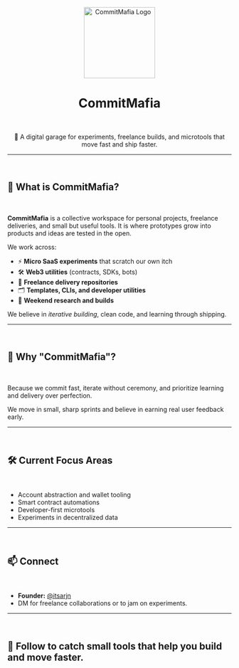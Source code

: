 <p align="center">
  <img src="https://github.com/CommitMafia/.github/assets/CommitMafia.png" alt="CommitMafia Logo" width="160" />
</p>

<h1 align="center">CommitMafia</h1>

&nbsp;

<p align="center">
  🚀 A digital garage for experiments, freelance builds, and microtools that move fast and ship faster.
</p>

---

&nbsp;

## 🚩 What is CommitMafia?

&nbsp;

**CommitMafia** is a collective workspace for personal projects, freelance deliveries, and small but useful tools. It is where prototypes grow into products and ideas are tested in the open.

We work across:

- ⚡️ **Micro SaaS experiments** that scratch our own itch  
- 🛠️ **Web3 utilities** (contracts, SDKs, bots)  
- 🧩 **Freelance delivery repositories**  
- 🗂️ **Templates, CLIs, and developer utilities**  
- 🧪 **Weekend research and builds**  

We believe in *iterative building*, clean code, and learning through shipping.

---

&nbsp;

## 🧭 Why "CommitMafia"?

&nbsp;

Because we commit fast, iterate without ceremony, and prioritize learning and delivery over perfection.

We move in small, sharp sprints and believe in earning real user feedback early.

---

&nbsp;

## 🛠️ Current Focus Areas

&nbsp;

- Account abstraction and wallet tooling  
- Smart contract automations  
- Developer-first microtools  
- Experiments in decentralized data  

---

&nbsp;

## 📫 Connect

&nbsp;

- **Founder:** [@itsarjn](https://github.com/arjun-r34)  
- DM for freelance collaborations or to jam on experiments.  

---

&nbsp;

## 🚀 Follow to catch small tools that help you build and move faster.

&nbsp;
